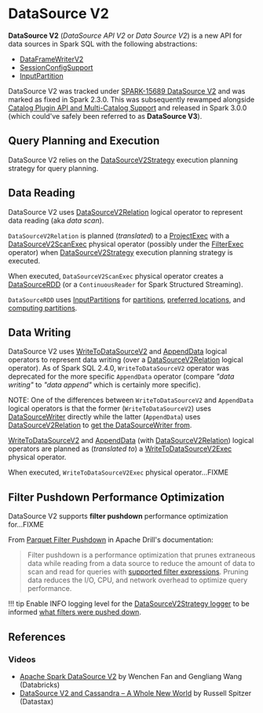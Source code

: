 # DataSource V2

**DataSource V2** (_DataSource API V2_ or _Data Source V2_) is a new API for data sources in Spark SQL with the following abstractions:

* [DataFrameWriterV2](../DataFrameWriterV2.md)
* [SessionConfigSupport](../connector/SessionConfigSupport.md)
* [InputPartition](../connector/InputPartition.md)

DataSource V2 was tracked under [SPARK-15689 DataSource V2](https://issues.apache.org/jira/browse/SPARK-15689) and was marked as fixed in Spark 2.3.0. This was subsequently rewamped alongside [Catalog Plugin API and Multi-Catalog Support](catalog-plugin-api-and-multi-catalog-support.md) and released in Spark 3.0.0 (which could've safely been referred to as **DataSource V3**).

## Query Planning and Execution

DataSource V2 relies on the [DataSourceV2Strategy](../execution-planning-strategies/DataSourceV2Strategy.md) execution planning strategy for query planning.

## Data Reading

DataSource V2 uses [DataSourceV2Relation](../logical-operators/DataSourceV2Relation.md) logical operator to represent data reading (aka _data scan_).

`DataSourceV2Relation` is planned (_translated_) to a [ProjectExec](../physical-operators/ProjectExec.md) with a [DataSourceV2ScanExec](../physical-operators/DataSourceV2ScanExec.md) physical operator (possibly under the [FilterExec](../physical-operators/FilterExec.md) operator) when [DataSourceV2Strategy](../execution-planning-strategies/DataSourceV2Strategy.md) execution planning strategy is executed.

When executed, `DataSourceV2ScanExec` physical operator creates a [DataSourceRDD](../DataSourceRDD.md) (or a `ContinuousReader` for Spark Structured Streaming).

`DataSourceRDD` uses [InputPartitions](../connector/InputPartition.md) for [partitions](../DataSourceRDD.md#getPartitions), [preferred locations](../DataSourceRDD.md#getPreferredLocations), and [computing partitions](../DataSourceRDD.md#compute).

## Data Writing

DataSource V2 uses [WriteToDataSourceV2](../logical-operators/WriteToDataSourceV2.md) and [AppendData](../logical-operators/AppendData.md) logical operators to represent data writing (over a [DataSourceV2Relation](../logical-operators/DataSourceV2Relation.md) logical operator). As of Spark SQL 2.4.0, `WriteToDataSourceV2` operator was deprecated for the more specific `AppendData` operator (compare _"data writing"_ to _"data append"_ which is certainly more specific).

NOTE: One of the differences between `WriteToDataSourceV2` and `AppendData` logical operators is that the former (`WriteToDataSourceV2`) uses [DataSourceWriter](../logical-operators/WriteToDataSourceV2.md#writer) directly while the latter (`AppendData`) uses [DataSourceV2Relation](../logical-operators/AppendData.md#table) to [get the DataSourceWriter from](../logical-operators/DataSourceV2Relation.md#newWriter).

[WriteToDataSourceV2](../logical-operators/WriteToDataSourceV2.md) and [AppendData](../logical-operators/AppendData.md) (with [DataSourceV2Relation](../logical-operators/DataSourceV2Relation.md)) logical operators are planned as (_translated to_) a [WriteToDataSourceV2Exec](../physical-operators/WriteToDataSourceV2Exec.md) physical operator.

When executed, `WriteToDataSourceV2Exec` physical operator...FIXME

## <span id="filter-pushdown"> Filter Pushdown Performance Optimization

DataSource V2 supports **filter pushdown** performance optimization for...FIXME

From [Parquet Filter Pushdown](https://drill.apache.org/docs/parquet-filter-pushdown/) in Apache Drill's documentation:

> Filter pushdown is a performance optimization that prunes extraneous data while reading from a data source to reduce the amount of data to scan and read for queries with [supported filter expressions](../execution-planning-strategies/DataSourceStrategy.md#translateFilter). Pruning data reduces the I/O, CPU, and network overhead to optimize query performance.

!!! tip
    Enable INFO logging level for the [DataSourceV2Strategy logger](../execution-planning-strategies/DataSourceV2Strategy.md#logging) to be informed [what filters were pushed down](../execution-planning-strategies/DataSourceV2Strategy.md#apply-DataSourceV2Relation).

## References

### Videos

* [Apache Spark DataSource V2](https://databricks.com/session/apache-spark-data-source-v2) by Wenchen Fan and Gengliang Wang (Databricks)
* [DataSource V2 and Cassandra – A Whole New World](https://youtu.be/CtFWVcuqm0g) by Russell Spitzer (Datastax)
